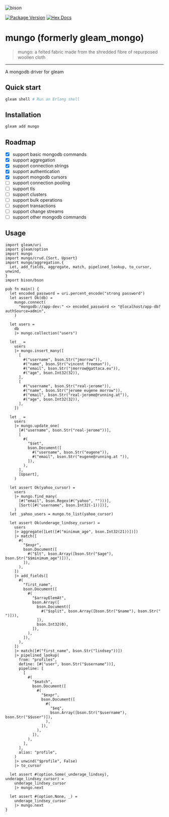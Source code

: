 ![bison](https://raw.githubusercontent.com/massivefermion/mungo/main/logo.png)

[![Package Version](https://img.shields.io/hexpm/v/mungo)](https://hex.pm/packages/mungo)
[![Hex Docs](https://img.shields.io/badge/hex-docs-ffaff3)](https://hexdocs.pm/mungo/)

# mungo (formerly gleam_mongo)
> mungo: a felted fabric made from the shredded fibre of repurposed woollen cloth
---


A mongodb driver for gleam

## Quick start

```sh
gleam shell # Run an Erlang shell
```

## Installation

```sh
gleam add mungo
```

## Roadmap

- [x] support basic mongodb commands
- [x] support aggregation
- [x] support connection strings
- [x] support authentication
- [x] support mongodb cursors
- [ ] support connection pooling
- [ ] support tls
- [ ] support clusters
- [ ] support bulk operations
- [ ] support transactions
- [ ] support change streams
- [ ] support other mongodb commands

## Usage

```gleam
import gleam/uri
import gleam/option
import mungo
import mungo/crud.{Sort, Upsert}
import mungo/aggregation.{
  Let, add_fields, aggregate, match, pipelined_lookup, to_cursor, unwind,
}
import bison/bson

pub fn main() {
  let encoded_password = uri.percent_encode("strong password")
  let assert Ok(db) =
    mungo.connect(
      "mongodb://app-dev:" <> encoded_password <> "@localhost/app-db?authSource=admin",
    )

  let users =
    db
    |> mungo.collection("users")

  let _ =
    users
    |> mungo.insert_many([
      [
        #("username", bson.Str("jmorrow")),
        #("name", bson.Str("vincent freeman")),
        #("email", bson.Str("jmorrow@gattaca.eu")),
        #("age", bson.Int32(32)),
      ],
      [
        #("username", bson.Str("real-jerome")),
        #("name", bson.Str("jerome eugene morrow")),
        #("email", bson.Str("real-jerome@running.at")),
        #("age", bson.Int32(32)),
      ],
    ])

  let _ =
    users
    |> mungo.update_one(
      [#("username", bson.Str("real-jerome"))],
      [
        #(
          "$set",
          bson.Document([
            #("username", bson.Str("eugene")),
            #("email", bson.Str("eugene@running.at ")),
          ]),
        ),
      ],
      [Upsert],
    )

  let assert Ok(yahoo_cursor) =
    users
    |> mungo.find_many(
      [#("email", bson.Regex(#("yahoo", "")))],
      [Sort([#("username", bson.Int32(-1))])],
    )
  let _yahoo_users = mungo.to_list(yahoo_cursor)

  let assert Ok(underage_lindsey_cursor) =
    users
    |> aggregate([Let([#("minimum_age", bson.Int32(21))])])
    |> match([
      #(
        "$expr",
        bson.Document([
          #("$lt", bson.Array([bson.Str("$age"), bson.Str("$$minimum_age")])),
        ]),
      ),
    ])
    |> add_fields([
      #(
        "first_name",
        bson.Document([
          #(
            "$arrayElemAt",
            bson.Array([
              bson.Document([
                #("$split", bson.Array([bson.Str("$name"), bson.Str(" ")])),
              ]),
              bson.Int32(0),
            ]),
          ),
        ]),
      ),
    ])
    |> match([#("first_name", bson.Str("lindsey"))])
    |> pipelined_lookup(
      from: "profiles",
      define: [#("user", bson.Str("$username"))],
      pipeline: [
        [
          #(
            "$match",
            bson.Document([
              #(
                "$expr",
                bson.Document([
                  #(
                    "$eq",
                    bson.Array([bson.Str("$username"), bson.Str("$$user")]),
                  ),
                ]),
              ),
            ]),
          ),
        ],
      ],
      alias: "profile",
    )
    |> unwind("$profile", False)
    |> to_cursor

  let assert #(option.Some(_underage_lindsey), underage_lindsey_cursor) =
    underage_lindsey_cursor
    |> mungo.next

  let assert #(option.None, _) =
    underage_lindsey_cursor
    |> mungo.next
}
```
